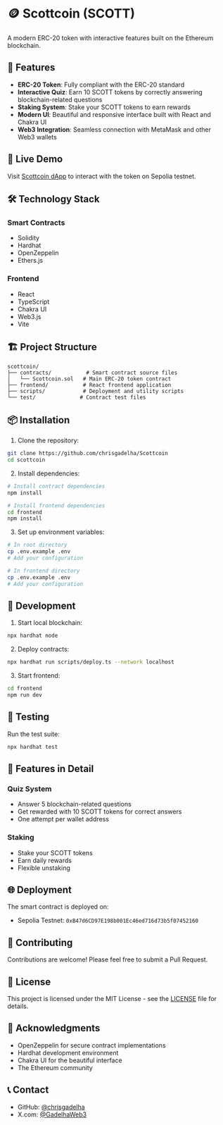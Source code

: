 # 🪙 Scottcoin (SCOTT)

A modern ERC-20 token with interactive features built on the Ethereum blockchain.


## 🌟 Features

- **ERC-20 Token**: Fully compliant with the ERC-20 standard
- **Interactive Quiz**: Earn 10 SCOTT tokens by correctly answering blockchain-related questions
- **Staking System**: Stake your SCOTT tokens to earn rewards
- **Modern UI**: Beautiful and responsive interface built with React and Chakra UI
- **Web3 Integration**: Seamless connection with MetaMask and other Web3 wallets

## 🚀 Live Demo

Visit [Scottcoin dApp](https://your-deployment-url.com) to interact with the token on Sepolia testnet.

## 🛠️ Technology Stack

### Smart Contracts
- Solidity
- Hardhat
- OpenZeppelin
- Ethers.js

### Frontend
- React
- TypeScript
- Chakra UI
- Web3.js
- Vite

## 🏗️ Project Structure

```
scottcoin/
├── contracts/           # Smart contract source files
│   └── Scottcoin.sol   # Main ERC-20 token contract
├── frontend/           # React frontend application
├── scripts/            # Deployment and utility scripts
└── test/              # Contract test files
```

## 📦 Installation

1. Clone the repository:
```bash
git clone https://github.com/chrisgadelha/Scottcoin
cd scottcoin
```

2. Install dependencies:
```bash
# Install contract dependencies
npm install

# Install frontend dependencies
cd frontend
npm install
```

3. Set up environment variables:
```bash
# In root directory
cp .env.example .env
# Add your configuration

# In frontend directory
cp .env.example .env
# Add your configuration
```

## 🔧 Development

1. Start local blockchain:
```bash
npx hardhat node
```

2. Deploy contracts:
```bash
npx hardhat run scripts/deploy.ts --network localhost
```

3. Start frontend:
```bash
cd frontend
npm run dev
```

## 🧪 Testing

Run the test suite:
```bash
npx hardhat test
```

## 📱 Features in Detail

### Quiz System
- Answer 5 blockchain-related questions
- Get rewarded with 10 SCOTT tokens for correct answers
- One attempt per wallet address

### Staking
- Stake your SCOTT tokens
- Earn daily rewards
- Flexible unstaking

## 🌐 Deployment

The smart contract is deployed on:
- Sepolia Testnet: `0xB47d6CD97E198b001Ec46ed716d73b5f07452160`

## 🤝 Contributing

Contributions are welcome! Please feel free to submit a Pull Request.

## 📄 License

This project is licensed under the MIT License - see the [LICENSE](LICENSE) file for details.

## 🙏 Acknowledgments

- OpenZeppelin for secure contract implementations
- Hardhat development environment
- Chakra UI for the beautiful interface
- The Ethereum community

## 📞 Contact

- GitHub: [@chrisgadelha](https://github.com/chrisgadelha)
- X.com: [@GadelhaWeb3](https://x.com/GadelhaWeb3)
